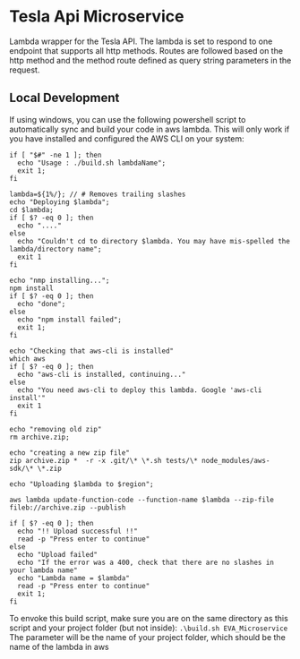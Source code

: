 # Tesla Api Microservice

Lambda wrapper for the Tesla API. The lambda is set to respond to one endpoint that supports all http methods. Routes are followed based on the http method and the method route defined as query string parameters in the request.

## Local Development
If using windows, you can use the following powershell script to automatically sync and build your code in aws lambda. This will only work if you have installed and configured the AWS CLI on your system:
```
if [ "$#" -ne 1 ]; then
  echo "Usage : ./build.sh lambdaName";
  exit 1;
fi

lambda=${1%/}; // # Removes trailing slashes
echo "Deploying $lambda";
cd $lambda;
if [ $? -eq 0 ]; then
  echo "...."
else
  echo "Couldn't cd to directory $lambda. You may have mis-spelled the lambda/directory name";
  exit 1
fi

echo "nmp installing...";
npm install
if [ $? -eq 0 ]; then
  echo "done";
else
  echo "npm install failed";
  exit 1;
fi

echo "Checking that aws-cli is installed"
which aws
if [ $? -eq 0 ]; then
  echo "aws-cli is installed, continuing..."
else
  echo "You need aws-cli to deploy this lambda. Google 'aws-cli install'"
  exit 1
fi

echo "removing old zip"
rm archive.zip;

echo "creating a new zip file"
zip archive.zip *  -r -x .git/\* \*.sh tests/\* node_modules/aws-sdk/\* \*.zip

echo "Uploading $lambda to $region";

aws lambda update-function-code --function-name $lambda --zip-file fileb://archive.zip --publish

if [ $? -eq 0 ]; then
  echo "!! Upload successful !!"
  read -p "Press enter to continue"
else
  echo "Upload failed"
  echo "If the error was a 400, check that there are no slashes in your lambda name"
  echo "Lambda name = $lambda"
  read -p "Press enter to continue"
  exit 1;
fi
```

To envoke this build script, make sure you are on the same directory as this script and your project folder (but not inside):
```.\build.sh EVA_Microservice```
The parameter will be the name of your project folder, which should be the name of the lambda in aws
